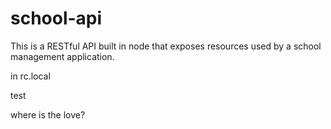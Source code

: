 # school-api
This is a RESTful API built in node that exposes resources used by a school management application.

in rc.local

test

where is the love?
